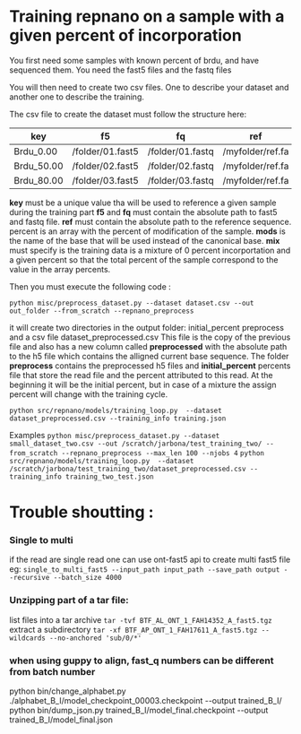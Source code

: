 Training repnano on a sample with a given percent of incorporation
=====


You first need some samples with  known percent of brdu, and have sequenced them.
You need the fast5 files and the fastq files

You will then need to create two csv files. One to describe your dataset and another one
to describe the training.

The csv file to create the dataset must follow the structure here:

|key       |f5               |fq              |ref             |percents|mods |canonical|long_name|mix |
|----------|-----------------|----------------|----------------|--------|-----|---------|---------|----|
|Brdu_0.00 | /folder/01.fast5|/folder/01.fastq|/myfolder/ref.fa|[0]     |['B']|['T']    |['Brdu'] |True|
|Brdu_50.00| /folder/02.fast5|/folder/02.fastq|/myfolder/ref.fa|[50]    |['B']|['T']    |['Brdu'] |True|
|Brdu_80.00| /folder/03.fast5|/folder/03.fastq|/myfolder/ref.fa|[80]    |['B']|['T']   |['Brdu'] |True|


**key** must be a unique value tha will be used to reference a given sample during the training part
**f5** and **fq** must contain the absolute path to fast5 and fastq file. **ref** must contain the absolute path to the reference sequence.
percent is an array with the percent of modification of the sample. **mods** is the name of the base that will be used instead of the canonical base.
**mix** must specify is the training data is a mixture of 0 percent incorportation and a given percent so that the total percent of the sample
correspond to the value in the array percents. 


[//]: # (to manipulate dataset file `awk 'NR <=2 || NR>=12' dataset.csv > small_dataset.csv`)
Then you must execute the following code :

[//]: # (`python misc/preprocess_dataset.py --dataset dataset.csv --out out_folder --from_scratch --cmd_mega '--taiyaki-model-filename ../taiyaki/alphabet_B/model_final.checkpoint --process 8  --device 0 1 2 3  --outputs signal_mappings --do-not-use-guppy-server '`)
[//]: # (Possible to use guppy by creating a link to ont-guppy in megalodon and in RepNano)
[//]: # (For the calling to be runned from megalodon rep `python misc/preprocess_dataset.py --dataset dataset.csv --out out_folder --from_scratch --cmd_mega '--guppy-config modif_from_dna_r9.4.1_450bps_modbases_dam-dcm-cpg_hac.cfg  --outputs signal_mappings mod_mappings --disable-mod-calibration --device cuda:0 --process 8'`) 
[//]: #(--disable-mod-calibration)

`python misc/preprocess_dataset.py --dataset dataset.csv --out out_folder --from_scratch --repnano_preprocess`

it will create two directories in the output folder:  initial_percent  preprocess and a csv file dataset_preprocessed.csv
This file is the copy of the previous file and also has a new column called **preprocessed** with the absolute path
to the h5 file which contains the alligned current base sequence.
The folder **preprocess** contains the preprocessed h5 files and **initial_percent** percents file that store the read file and the 
percent attributed to this read. At the beginning it will be the initial percent, but in case of a mixture the assign percent
will change with the training cycle.

`python src/repnano/models/training_loop.py  --dataset dataset_preprocessed.csv --training_info training.json`




Examples
`python misc/preprocess_dataset.py --dataset small_dataset_two.csv --out /scratch/jarbona/test_training_two/ --from_scratch --repnano_preprocess --max_len 100 --njobs 4`
`python src/repnano/models/training_loop.py  --dataset /scratch/jarbona/test_training_two/dataset_preprocessed.csv --training_info training_two_test.json`


# Trouble shoutting :
### Single to multi
if the read are single read one can use ont-fast5 api to create multi fast5 file eg:
`single_to_multi_fast5 --input_path input_path --save_path output --recursive --batch_size 4000`

### Unzipping part of a tar file:
list files into a tar archive
`tar -tvf BTF_AL_ONT_1_FAH14352_A_fast5.tgz`
extract a subdirectory
`tar -xf BTF_AP_ONT_1_FAH17611_A_fast5.tgz --wildcards --no-anchored 'sub/0/*'`

### when using guppy to align, fast_q numbers can be different from batch number 


python bin/change_alphabet.py ./alphabet_B_I/model_checkpoint_00003.checkpoint --output trained_B_I/
python bin/dump_json.py trained_B_I/model_final.checkpoint --output trained_B_I/model_final.json